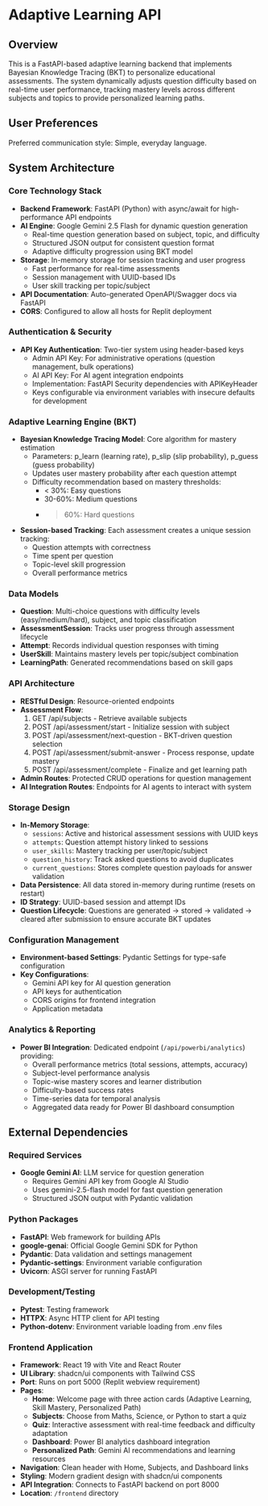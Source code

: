 # Adaptive Learning API

## Overview

This is a FastAPI-based adaptive learning backend that implements Bayesian Knowledge Tracing (BKT) to personalize educational assessments. The system dynamically adjusts question difficulty based on real-time user performance, tracking mastery levels across different subjects and topics to provide personalized learning paths.

## User Preferences

Preferred communication style: Simple, everyday language.

## System Architecture

### Core Technology Stack
- **Backend Framework**: FastAPI (Python) with async/await for high-performance API endpoints
- **AI Engine**: Google Gemini 2.5 Flash for dynamic question generation
  - Real-time question generation based on subject, topic, and difficulty
  - Structured JSON output for consistent question format
  - Adaptive difficulty progression using BKT model
- **Storage**: In-memory storage for session tracking and user progress
  - Fast performance for real-time assessments
  - Session management with UUID-based IDs
  - User skill tracking per topic/subject
- **API Documentation**: Auto-generated OpenAPI/Swagger docs via FastAPI
- **CORS**: Configured to allow all hosts for Replit deployment

### Authentication & Security
- **API Key Authentication**: Two-tier system using header-based keys
  - Admin API Key: For administrative operations (question management, bulk operations)
  - AI API Key: For AI agent integration endpoints
  - Implementation: FastAPI Security dependencies with APIKeyHeader
  - Keys configurable via environment variables with insecure defaults for development

### Adaptive Learning Engine (BKT)
- **Bayesian Knowledge Tracing Model**: Core algorithm for mastery estimation
  - Parameters: p_learn (learning rate), p_slip (slip probability), p_guess (guess probability)
  - Updates user mastery probability after each question attempt
  - Difficulty recommendation based on mastery thresholds:
    - < 30%: Easy questions
    - 30-60%: Medium questions  
    - > 60%: Hard questions
- **Session-based Tracking**: Each assessment creates a unique session tracking:
  - Question attempts with correctness
  - Time spent per question
  - Topic-level skill progression
  - Overall performance metrics

### Data Models
- **Question**: Multi-choice questions with difficulty levels (easy/medium/hard), subject, and topic classification
- **AssessmentSession**: Tracks user progress through assessment lifecycle
- **Attempt**: Records individual question responses with timing
- **UserSkill**: Maintains mastery levels per topic/subject combination
- **LearningPath**: Generated recommendations based on skill gaps

### API Architecture
- **RESTful Design**: Resource-oriented endpoints
- **Assessment Flow**:
  1. GET /api/subjects - Retrieve available subjects
  2. POST /api/assessment/start - Initialize session with subject
  3. POST /api/assessment/next-question - BKT-driven question selection
  4. POST /api/assessment/submit-answer - Process response, update mastery
  5. POST /api/assessment/complete - Finalize and get learning path
- **Admin Routes**: Protected CRUD operations for question management
- **AI Integration Routes**: Endpoints for AI agents to interact with system

### Storage Design
- **In-Memory Storage**:
  - `sessions`: Active and historical assessment sessions with UUID keys
  - `attempts`: Question attempt history linked to sessions
  - `user_skills`: Mastery tracking per user/topic/subject
  - `question_history`: Track asked questions to avoid duplicates
  - `current_questions`: Stores complete question payloads for answer validation
- **Data Persistence**: All data stored in-memory during runtime (resets on restart)
- **ID Strategy**: UUID-based session and attempt IDs
- **Question Lifecycle**: Questions are generated → stored → validated → cleared after submission to ensure accurate BKT updates

### Configuration Management
- **Environment-based Settings**: Pydantic Settings for type-safe configuration
- **Key Configurations**:
  - Gemini API key for AI question generation
  - API keys for authentication
  - CORS origins for frontend integration
  - Application metadata

### Analytics & Reporting
- **Power BI Integration**: Dedicated endpoint (`/api/powerbi/analytics`) providing:
  - Overall performance metrics (total sessions, attempts, accuracy)
  - Subject-level performance analysis
  - Topic-wise mastery scores and learner distribution
  - Difficulty-based success rates
  - Time-series data for temporal analysis
  - Aggregated data ready for Power BI dashboard consumption

## External Dependencies

### Required Services
- **Google Gemini AI**: LLM service for question generation
  - Requires Gemini API key from Google AI Studio
  - Uses gemini-2.5-flash model for fast question generation
  - Structured JSON output with Pydantic validation

### Python Packages
- **FastAPI**: Web framework for building APIs
- **google-genai**: Official Google Gemini SDK for Python
- **Pydantic**: Data validation and settings management
- **Pydantic-settings**: Environment variable configuration
- **Uvicorn**: ASGI server for running FastAPI

### Development/Testing
- **Pytest**: Testing framework
- **HTTPX**: Async HTTP client for API testing
- **Python-dotenv**: Environment variable loading from .env files

### Frontend Application
- **Framework**: React 19 with Vite and React Router
- **UI Library**: shadcn/ui components with Tailwind CSS
- **Port**: Runs on port 5000 (Replit webview requirement)
- **Pages**:
  - **Home**: Welcome page with three action cards (Adaptive Learning, Skill Mastery, Personalized Path)
  - **Subjects**: Choose from Maths, Science, or Python to start a quiz
  - **Quiz**: Interactive assessment with real-time feedback and difficulty adaptation
  - **Dashboard**: Power BI analytics dashboard integration
  - **Personalized Path**: Gemini AI recommendations and learning resources
- **Navigation**: Clean header with Home, Subjects, and Dashboard links
- **Styling**: Modern gradient design with shadcn/ui components
- **API Integration**: Connects to FastAPI backend on port 8000
- **Location**: `/frontend` directory